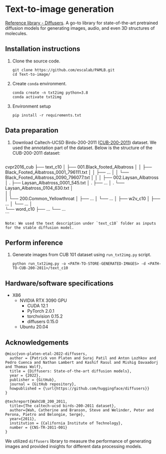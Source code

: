 # Text-to-image generation

[Reference library - Diffusers](https://github.com/huggingface/diffusers). A go-to library for state-of-the-art pretrained diffusion models for generating images, audio, and even 3D structures of molecules.

## Installation instructions
1. Clone the source code.

	```
	git clone https://github.com/escalab/PAMLB.git
	cd Text-to-image/
	```

2. Create `conda` environment.

	```
	conda create -n txt2img python=3.8
	conda activate txt2img
	```

3. Environment setup

	```
	pip install -r requirements.txt
	```	
	
	
## Data preparation

1. Download Caltech-UCSD Birds-200-2011 ([CUB-200-2011](https://www.vision.caltech.edu/datasets/cub_200_2011/)) dataset. We used the annotation part of the dataset. Below is the structure of the CUB-200-2011 dataset:

	```md
cvpr2016_cub
├── text_c10
│    ├── 001.Black_footed_Albatross
│    │     ├── Black_Footed_Albatross_0001_796111.txt
│    │     ├── ...
│    │     └── Black_Footed_Albatross_0090_796077.txt
│    │
│    ├── 002.Laysan_Albatross
│    .     ├── Laysan_Albatross_0001_545.txt
│    .     ├── ...
│    .     └── Laysan_Albatross_0104_630.txt
│    
│    │   
│    └── 200.Common_Yellowthroat
│			 ├── ...
│          └── ...
│
├── w2v_c10
│   ├── ...
│   └── ...
│   
└── word_c10 
		├── ...
		└── ...  
	```

	Note: We used the text description under `text_c10` folder as inputs for the stable diffusion model.
	
## Perform inference
	
1. Generate images from CUB 101 dataset using `run_txt2img.py` script.

	```
	python run_txt2img.py -o <PATH-TO-STORE-GENERATED-IMAGES> -d <PATH-TO-CUB-200-2011>/text_c10
	```
	

## Hardware/software specifications
- X86
	- NVIDIA RTX 3090 GPU
		- CUDA 12.1
		- PyTorch 2.0.1
		- torchvision 0.15.2
		- diffusers 0.15.0
	- Ubuntu 20.04


## Acknowledgements

```
@misc{von-platen-etal-2022-diffusers,
  author = {Patrick von Platen and Suraj Patil and Anton Lozhkov and Pedro Cuenca and Nathan Lambert and Kashif Rasul and Mishig Davaadorj and Thomas Wolf},
  title = {Diffusers: State-of-the-art diffusion models},
  year = {2022},
  publisher = {GitHub},
  journal = {GitHub repository},
  howpublished = {\url{https://github.com/huggingface/diffusers}}
}
```

```
@techreport{WahCUB_200_2011,
  title={The caltech-ucsd birds-200-2011 dataset},
  author={Wah, Catherine and Branson, Steve and Welinder, Peter and Perona, Pietro and Belongie, Serge},
  year={2011},
  institution = {California Institute of Technology},
  number = {CNS-TR-2011-001}
}
```

We utilized `diffusers` library to measure the performance of generating images and provided insights for different data processing models.